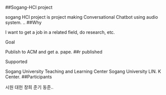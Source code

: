 ##Sogang-HCI project

sogang HCI project is project making Conversational Chatbot using audio system. .. ##Why

I want to get a job in a related field, do research, etc.

Goal

Publish to ACM and get a. pape. ##r published

Supported

Sogang University Teaching and Learning Center
Sogang University LIN. K Center. ##Participants

시원 대헌 창희 준기 동준..